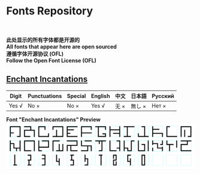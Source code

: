 # Fonts Repository
<br>

**此处显示的所有字体都是开源的**
<br>
**All fonts that appear here are open sourced**
<br>
**遵循字体开源协议 (OFL)**
<br>
**Follow the Open Font License (OFL)**
<br>

## [Enchant Incantations](https://github.com/tempuseeker/Open-source-Fonts/tree/main/EnchantIncantations)
|Digit|Punctuations|Special|English|中文|日本語|Русский|
|--|--|--|--|--|--|--|
|Yes √|No ×|No ×|Yes √|无 ×|無し ×|Нет ×|

**Font "Enchant Incantations" Preview**
<br>
![Preview Image](https://github.com/tempuseeker/Open-source-Fonts/blob/main/EnchantIncantations/Enchant_Incantations_V.png)
